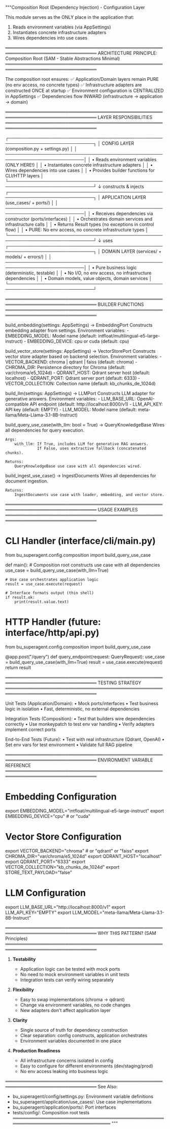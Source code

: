 """Composition Root (Dependency Injection) - Configuration Layer

This module serves as the ONLY place in the application that:
1. Reads environment variables (via AppSettings)
2. Instantiates concrete infrastructure adapters
3. Wires dependencies into use cases

═══════════════════════════════════════════════════════════════════════════════
ARCHITECTURE PRINCIPLE: Composition Root (SAM - Stable Abstractions Minimal)
═══════════════════════════════════════════════════════════════════════════════

The composition root ensures:
✅ Application/Domain layers remain PURE (no env access, no concrete types)
✅ Infrastructure adapters are constructed ONCE at startup
✅ Environment configuration is CENTRALIZED in AppSettings
✅ Dependencies flow INWARD (infrastructure → application → domain)

═══════════════════════════════════════════════════════════════════════════════
LAYER RESPONSIBILITIES
═══════════════════════════════════════════════════════════════════════════════

┌─────────────────────────────────────────────────────────────────────────────┐
│ CONFIG LAYER (composition.py + settings.py)                                 │
│ ───────────────────────────────────────────────────────────────────────────│
│ • Reads environment variables (ONLY HERE!)                                  │
│ • Instantiates concrete infrastructure adapters                             │
│ • Wires dependencies into use cases                                         │
│ • Provides builder functions for CLI/HTTP layers                            │
└─────────────────────────────────────────────────────────────────────────────┘
        ↓ constructs & injects
┌─────────────────────────────────────────────────────────────────────────────┐
│ APPLICATION LAYER (use_cases/ + ports/)                                     │
│ ───────────────────────────────────────────────────────────────────────────│
│ • Receives dependencies via constructor (ports/interfaces)                  │
│ • Orchestrates domain services and infrastructure calls                     │
│ • Returns Result types (no exceptions in control flow)                      │
│ • PURE: No env access, no concrete infrastructure types                     │
└─────────────────────────────────────────────────────────────────────────────┘
        ↓ uses
┌─────────────────────────────────────────────────────────────────────────────┐
│ DOMAIN LAYER (services/ + models/ + errors/)                                │
│ ───────────────────────────────────────────────────────────────────────────│
│ • Pure business logic (deterministic, testable)                             │
│ • No I/O, no env access, no infrastructure dependencies                     │
│ • Domain models, value objects, domain services                             │
└─────────────────────────────────────────────────────────────────────────────┘

═══════════════════════════════════════════════════════════════════════════════
BUILDER FUNCTIONS
═══════════════════════════════════════════════════════════════════════════════

build_embedding(settings: AppSettings) -> EmbeddingPort
    Constructs embedding adapter from settings.
    Environment variables:
    - EMBEDDING_MODEL: Model name (default: intfloat/multilingual-e5-large-instruct)
    - EMBEDDING_DEVICE: cpu or cuda (default: cpu)

build_vector_store(settings: AppSettings) -> VectorStorePort
    Constructs vector store adapter based on backend selection.
    Environment variables:
    - VECTOR_BACKEND: chroma | qdrant | faiss (default: chroma)
    - CHROMA_DIR: Persistence directory for Chroma (default: var/chroma/e5_1024d)
    - QDRANT_HOST: Qdrant server host (default: localhost)
    - QDRANT_PORT: Qdrant server port (default: 6333)
    - VECTOR_COLLECTION: Collection name (default: kb_chunks_de_1024d)

build_llm(settings: AppSettings) -> LLMPort
    Constructs LLM adapter for generative answers.
    Environment variables:
    - LLM_BASE_URL: OpenAI-compatible API endpoint (default: http://localhost:8000/v1)
    - LLM_API_KEY: API key (default: EMPTY)
    - LLM_MODEL: Model name (default: meta-llama/Meta-Llama-3.1-8B-Instruct)

build_query_use_case(with_llm: bool = True) -> QueryKnowledgeBase
    Wires all dependencies for query execution.

    Args:
        with_llm: If True, includes LLM for generative RAG answers.
                  If False, uses extractive fallback (concatenated chunks).

    Returns:
        QueryKnowledgeBase use case with all dependencies wired.

build_ingest_use_case() -> IngestDocuments
    Wires all dependencies for document ingestion.

    Returns:
        IngestDocuments use case with loader, embedding, and vector store.

═══════════════════════════════════════════════════════════════════════════════
USAGE EXAMPLES
═══════════════════════════════════════════════════════════════════════════════

# CLI Handler (interface/cli/main.py)
from bu_superagent.config.composition import build_query_use_case

def main():
    # Composition root constructs use case with all dependencies
    use_case = build_query_use_case(with_llm=True)

    # Use case orchestrates application logic
    result = use_case.execute(request)

    # Interface formats output (thin shell)
    if result.ok:
        print(result.value.text)

# HTTP Handler (future: interface/http/api.py)
from bu_superagent.config.composition import build_query_use_case

@app.post("/query")
def query_endpoint(request: QueryRequest):
    use_case = build_query_use_case(with_llm=True)
    result = use_case.execute(request)
    return result

═══════════════════════════════════════════════════════════════════════════════
TESTING STRATEGY
═══════════════════════════════════════════════════════════════════════════════

Unit Tests (Application/Domain):
    • Mock ports/interfaces
    • Test business logic in isolation
    • Fast, deterministic, no external dependencies

Integration Tests (Composition):
    • Test that builders wire dependencies correctly
    • Use monkeypatch to test env var handling
    • Verify adapters implement correct ports

End-to-End Tests (Future):
    • Test with real infrastructure (Qdrant, OpenAI)
    • Set env vars for test environment
    • Validate full RAG pipeline

═══════════════════════════════════════════════════════════════════════════════
ENVIRONMENT VARIABLE REFERENCE
═══════════════════════════════════════════════════════════════════════════════

# Embedding Configuration
export EMBEDDING_MODEL="intfloat/multilingual-e5-large-instruct"
export EMBEDDING_DEVICE="cpu"  # or "cuda"

# Vector Store Configuration
export VECTOR_BACKEND="chroma"  # or "qdrant" or "faiss"
export CHROMA_DIR="var/chroma/e5_1024d"
export QDRANT_HOST="localhost"
export QDRANT_PORT="6333"
export VECTOR_COLLECTION="kb_chunks_de_1024d"
export STORE_TEXT_PAYLOAD="false"

# LLM Configuration
export LLM_BASE_URL="http://localhost:8000/v1"
export LLM_API_KEY="EMPTY"
export LLM_MODEL="meta-llama/Meta-Llama-3.1-8B-Instruct"

═══════════════════════════════════════════════════════════════════════════════
WHY THIS PATTERN? (SAM Principles)
═══════════════════════════════════════════════════════════════════════════════

1. **Testability**
   - Application logic can be tested with mock ports
   - No need to mock environment variables in unit tests
   - Integration tests can verify wiring separately

2. **Flexibility**
   - Easy to swap implementations (chroma → qdrant)
   - Change via environment variables, no code changes
   - New adapters don't affect application layer

3. **Clarity**
   - Single source of truth for dependency construction
   - Clear separation: config constructs, application orchestrates
   - Environment variables documented in one place

4. **Production Readiness**
   - All infrastructure concerns isolated in config
   - Easy to configure for different environments (dev/staging/prod)
   - No env access leaking into business logic

═══════════════════════════════════════════════════════════════════════════════
See Also:
- bu_superagent/config/settings.py: Environment variable definitions
- bu_superagent/application/use_cases/: Use case implementations
- bu_superagent/application/ports/: Port interfaces
- tests/config/: Composition root tests
═══════════════════════════════════════════════════════════════════════════════
"""
